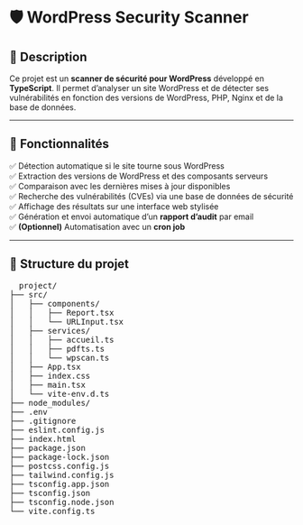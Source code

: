 # 🛡️ WordPress Security Scanner

## 📌 Description
Ce projet est un **scanner de sécurité pour WordPress** développé en **TypeScript**. Il permet d’analyser un site WordPress et de détecter ses vulnérabilités en fonction des versions de WordPress, PHP, Nginx et de la base de données.

---

## 🚀 Fonctionnalités
✅ Détection automatique si le site tourne sous WordPress  
✅ Extraction des versions de WordPress et des composants serveurs  
✅ Comparaison avec les dernières mises à jour disponibles  
✅ Recherche des vulnérabilités (CVEs) via une base de données de sécurité  
✅ Affichage des résultats sur une interface web stylisée  
✅ Génération et envoi automatique d’un **rapport d’audit** par email  
✅ **(Optionnel)** Automatisation avec un **cron job**  

---

## 📂 Structure du projet
<pre>
  project/
├── src/
│   ├── components/
│   │   ├── Report.tsx
│   │   └── URLInput.tsx
│   ├── services/
│   │   ├── accueil.ts
│   │   ├── pdfts.ts
│   │   └── wpscan.ts
│   ├── App.tsx
│   ├── index.css
│   ├── main.tsx
│   └── vite-env.d.ts
├── node_modules/
├── .env
├── .gitignore
├── eslint.config.js
├── index.html
├── package.json
├── package-lock.json
├── postcss.config.js
├── tailwind.config.js
├── tsconfig.app.json
├── tsconfig.json
├── tsconfig.node.json
└── vite.config.ts

</pre>


